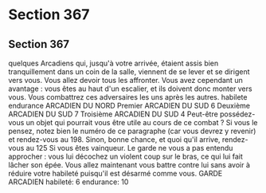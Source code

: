 # Section 367

## Section 367

quelques Arcadiens qui, jusqu'à votre arrivée, étaient assis bien
tranquillement dans un coin de la salle, viennent de se lever et se
dirigent vers vous. Vous allez devoir tous les affronter. Vous avez
cependant un avantage : vous êtes au
haut d'un escalier, et ils doivent donc monter vers vous. Vous
combattrez ces adversaires les uns après les autres.
habilete endurance
ARCADIEN DU NORD
Premier ARCADIEN DU SUD  6
Deuxième ARCADIEN DU SUD 7
Troisième ARCADIEN DU SUD 4
Peut-être possédez-vous un objet qui pourrait vous être utile au
cours de ce combat ? Si vous le pensez, notez bien le numéro de
ce paragraphe (car vous devrez y revenir) et rendez-vous au 198.
Sinon, bonne chance, et quoi qu'il arrive, rendez-vous au 125 Si
vous êtes vainqueur.
Le garde ne vous a pas entendu approcher : vous lui décochez un
violent coup sur le bras, ce qui lui fait lâcher son épée. Vous allez
maintenant vous battre contre lui sans avoir à réduire votre
habileté puisqu'il est désarmé comme vous.
GARDE ARCADIEN habileté: 6 endurance: 10